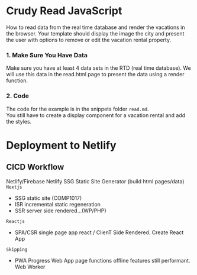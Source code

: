 # Crudy Read JavaScript
How to read data from the real time database and render the vacations in the browser. Your template should display the image the city and present the user with options to remove or edit the vacation rental property.


 
### 1. Make Sure You Have Data
Make sure you have at least 4 data sets in the RTD (real time database). We will use this data in the read.html page to present the data using a render function.


### 2. Code
The code for the example is in the snippets folder ```read.md```.  
You still have to create a display component for a vacation rental and add the styles.


# Deployment to Netlify

## CICD Workflow
Netlify/Firebase
Netlify SSG Static Site Generator (build html pages/data)
```Nextjs```
- SSG static site (COMP1017)
- ISR incremental static regeneration
- SSR server side rendered...(WP/PHP)

```Reactjs```
- SPA/CSR single page app react / ClienT Side Rendered. Create React App

```Skipping```
- PWA Progress Web App page functions offline features still performant. Web Worker
 
 




